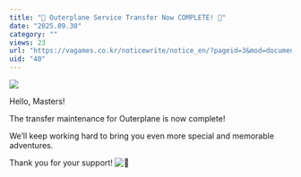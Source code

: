 ```yaml
---
title: "🎉 Outerplane Service Transfer Now COMPLETE! 🎉"
date: "2025.09.30"
category: ""
views: 23
url: "https://vagames.co.kr/noticewrite/notice_en/?pageid=3&mod=document&uid=40"
uid: "40"
---
```


![]()![](/images/news/live/en/40-e144a483.webp)

Hello, Masters!

The transfer maintenance for Outerplane is now complete!

We’ll keep working hard to bring you even more special and memorable adventures.  

Thank you for your support! ![💖](/images/news/live/en/46-47b68f24.svg)